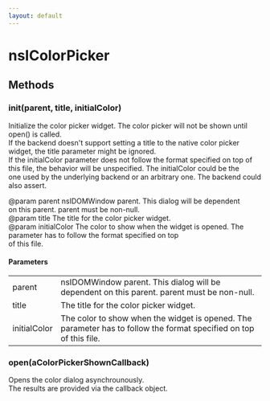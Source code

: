 ```yaml
---
layout: default
---
```


# nsIColorPicker #

## Methods ##

### init(parent, title, initialColor) ###
  
Initialize the color picker widget. The color picker will not be shown until  
open() is called.  
If the backend doesn't support setting a title to the native color picker  
widget, the title parameter might be ignored.  
If the initialColor parameter does not follow the format specified on top of  
this file, the behavior will be unspecified. The initialColor could be the  
one used by the underlying backend or an arbitrary one. The backend could  
also assert.  
  
@param      parent       nsIDOMWindow parent. This dialog will be dependent  
                         on this parent. parent must be non-null.  
@param      title        The title for the color picker widget.  
@param      initialColor The color to show when the widget is opened. The  
                         parameter has to follow the format specified on top  
                         of this file.  
  

#### Parameters ####

<table>

<tr>
<td>parent</td>
<td>nsIDOMWindow parent. This dialog will be dependent  
                         on this parent. parent must be non-null.  
</td>
</tr>

<tr>
<td>title</td>
<td>The title for the color picker widget.  
</td>
</tr>

<tr>
<td>initialColor</td>
<td>The color to show when the widget is opened. The  
                         parameter has to follow the format specified on top  
                         of this file.  
</td>
</tr>

</table>

### open(aColorPickerShownCallback) ###
  
Opens the color dialog asynchrounously.  
The results are provided via the callback object.  
  
